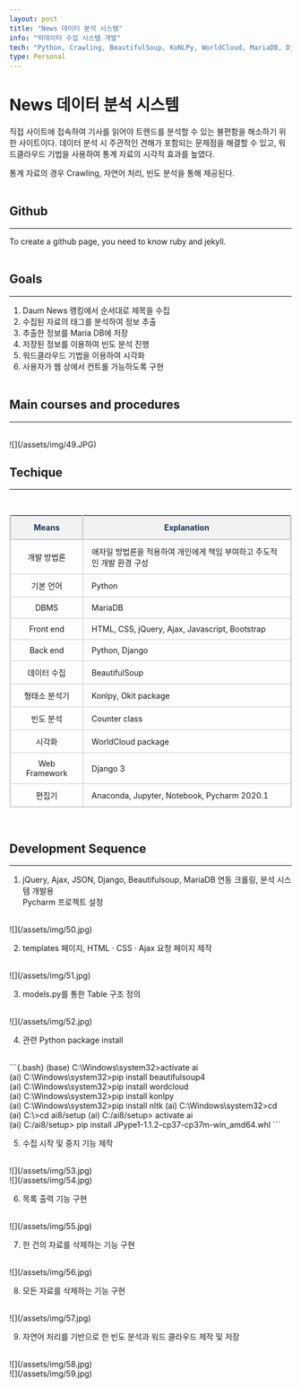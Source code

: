 ```yaml
---
layout: post
title: "News 데이터 분석 시스템"
info: "빅데이터 수집 시스템 개발"
tech: "Python, Crawling, BeautifulSoup, KoNLPy, WorldCloud, MariaDB, Django, Pycharm, HTML, CSS, jQuery, 	Ajax, Bootstrap"
type: Personal
---
```


<style>
  table {
      border-collapse: collapse;
      border-top: 1px solid #ccc;
      border-left: 1px solid #ccc;
      border-right: 1px solid #ccc;
      border-bottom: 1px solid #ccc;
  }
  table thead th {
  	  border-left: 2px solid #ccc;
  	  border-right: 2px solid #ccc;
  	  border-bottom: 2px solid #ccc;
      background-color: #F2F2F2;
      text-align: center;
      line-height: 1.5;
      padding: 10px;
      font-weight: bold;
      vertical-align: middle;
      color: #1b3453;
  }
  table td {
      padding: 10px 15px;
      vertical-align: middle;
      border-left: 1px solid #ccc;
      border-right: 1px solid #ccc;
      border-bottom: 1px solid #ccc;
}
</style>

# News 데이터 분석 시스템

직접 사이트에 접속하여 기사를 읽어야 트렌드를 분석할 수 있는 불편함을 해소하기 위한 사이트이다. 데이터 분석 시 주관적인 견해가 포함되는 문제점을 해결할 수 있고, 워드클라우드 기법을 사용하여 통계 자료의 시각적 효과를 높였다.

통계 자료의 경우 Crawling, 자연어 처리, 빈도 분석을 통해 제공된다.<br><br>


## Github
---
To create a github page, you need to know ruby and jekyll.
<br><br>

## Goals
---

1. Daum News 랭킹에서 순서대로 제목을 수집
2. 수집된 자료의 태그를 분석하여 정보 추출
3. 추출한 정보를 Maria DB에 저장
4. 저장된 정보를 이용하여 빈도 분석 진행
5. 워드클라우드 기법을 이용하여 시각화
6. 사용자가 웹 상에서 컨트롤 가능하도록 구현
<br><br>

## Main courses and procedures
---

<br>
![](/assets/img/49.JPG)
<br>

## Techique
---
<br>

| Means | Explanation |
|:--------:|--------|
|개발 방법론|애자일 방법론을 적용하여 개인에게 책임 부여하고 주도적인 개발 환경 구성|
|기본 언어|Python|
|DBMS|MariaDB|
|Front end|HTML, CSS, jQuery, Ajax, Javascript, Bootstrap|
|Back end|Python, Django|
|데이터 수집|BeautifulSoup|
|형태소 분석기|Konlpy, Okit package|
|빈도 분석|Counter class|
|시각화|WorldCloud package|
|Web Framework|Django 3|
|편집기|Anaconda, Jupyter, Notebook, Pycharm 2020.1|

<br>

## Development Sequence
---

1. jQuery, Ajax, JSON, Django, Beautifulsoup, MariaDB 연동 크롤링, 분석 시스템 개발용 <br>Pycharm 프로젝트 설정
<br>
![](/assets/img/50.jpg)

2. templates 페이지, HTML · CSS · Ajax 요청 페이지 제작
<br>
![](/assets/img/51.jpg)

3. models.py를 통한 Table 구조 정의
<br>
![](/assets/img/52.jpg)

4. 관련 Python package install
<br>
```{.bash}
(base) C:\Windows\system32>activate ai
(ai) C:\Windows\system32>pip install beautifulsoup4
(ai) C:\Windows\system32>pip install wordcloud
(ai) C:\Windows\system32>pip install konlpy
(ai) C:\Windows\system32>pip install nltk
(ai) C:\Windows\system32>cd
(ai) C:\>cd ai8/setup
(ai) C:/ai8/setup> activate ai
(ai) C:/ai8/setup> pip install JPype1-1.1.2-cp37-cp37m-win_amd64.whl
```

5. 수집 시작 및 중지 기능 제작
<br>
![](/assets/img/53.jpg)<br>
![](/assets/img/54.jpg)

6. 목록 출력 기능 구현
<br>
![](/assets/img/55.jpg)

7. 한 건의 자료를 삭제하는 기능 구현
<br>
![](/assets/img/56.jpg)

8. 모든 자료를 삭제하는 기능 구현
<br>
![](/assets/img/57.jpg)

9. 자연어 처리를 기반으로 한 빈도 분석과 워드 클라우드 제작 및 저장
<br>
![](/assets/img/58.jpg)<br>
![](/assets/img/59.jpg)<br>
